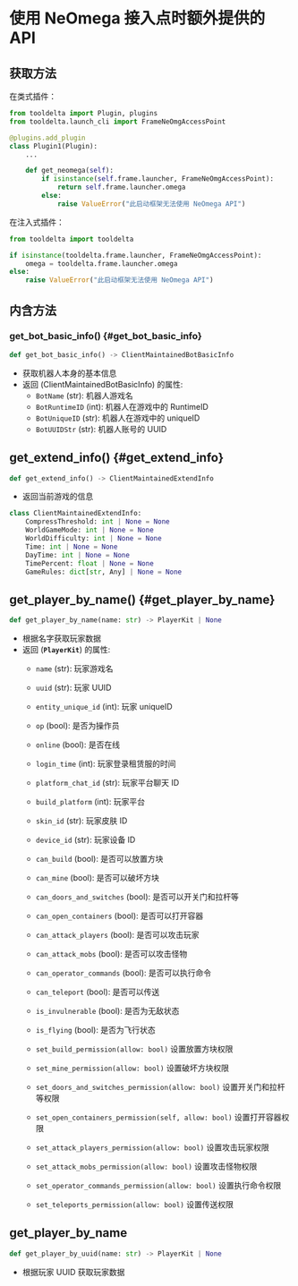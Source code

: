 # 使用 NeOmega 接入点时额外提供的 API

## 获取方法

在类式插件：
```python
from tooldelta import Plugin, plugins
from tooldelta.launch_cli import FrameNeOmgAccessPoint

@plugins.add_plugin
class Plugin1(Plugin):
    ...

    def get_neomega(self):
        if isinstance(self.frame.launcher, FrameNeOmgAccessPoint):
            return self.frame.launcher.omega
        else:
            raise ValueError("此启动框架无法使用 NeOmega API")

```

在注入式插件：
```python
from tooldelta import tooldelta

if isinstance(tooldelta.frame.launcher, FrameNeOmgAccessPoint):
    omega = tooldelta.frame.launcher.omega
else:
    raise ValueError("此启动框架无法使用 NeOmega API")
```

## 内含方法

### get_bot_basic_info() {#get_bot_basic_info}
```python
def get_bot_basic_info() -> ClientMaintainedBotBasicInfo
```
- 获取机器人本身的基本信息
- 返回 (ClientMaintainedBotBasicInfo) 的属性:
    - `BotName` (str): 机器人游戏名
    - `BotRuntimeID` (int): 机器人在游戏中的 RuntimeID
    - `BotUniqueID` (str): 机器人在游戏中的 uniqueID
    - `BotUUIDStr` (str): 机器人账号的 UUID


## get_extend_info() {#get_extend_info}
```python
def get_extend_info() -> ClientMaintainedExtendInfo
```
- 返回当前游戏的信息

```python
class ClientMaintainedExtendInfo:
    CompressThreshold: int | None = None
    WorldGameMode: int | None = None
    WorldDifficulty: int | None = None
    Time: int | None = None
    DayTime: int | None = None
    TimePercent: float | None = None
    GameRules: dict[str, Any] | None = None
```


## get_player_by_name() {#get_player_by_name}
```python
def get_player_by_name(name: str) -> PlayerKit | None
```
- 根据名字获取玩家数据
- 返回 (**`PlayerKit`**) 的属性:
    - `name` (str): 玩家游戏名
    - `uuid` (str): 玩家 UUID
    - `entity_unique_id` (int): 玩家 uniqueID
    - `op` (bool): 是否为操作员
    - `online` (bool): 是否在线
    - `login_time` (int): 玩家登录租赁服的时间
    - `platform_chat_id` (str): 玩家平台聊天 ID
    - `build_platform` (int): 玩家平台
    - `skin_id` (str): 玩家皮肤 ID
    - `device_id` (str): 玩家设备 ID

    - `can_build` (bool): 是否可以放置方块
    - `can_mine` (bool): 是否可以破坏方块
    - `can_doors_and_switches` (bool): 是否可以开关门和拉杆等
    - `can_open_containers` (bool): 是否可以打开容器
    - `can_attack_players` (bool): 是否可以攻击玩家
    - `can_attack_mobs` (bool): 是否可以攻击怪物
    - `can_operator_commands` (bool): 是否可以执行命令
    - `can_teleport` (bool): 是否可以传送
    - `is_invulnerable` (bool): 是否为无敌状态
    - `is_flying` (bool): 是否为飞行状态

    - `set_build_permission(allow: bool)` 设置放置方块权限
    - `set_mine_permission(allow: bool)` 设置破坏方块权限
    - `set_doors_and_switches_permission(allow: bool)` 设置开关门和拉杆等权限
    - `set_open_containers_permission(self, allow: bool)` 设置打开容器权限
    - `set_attack_players_permission(allow: bool)` 设置攻击玩家权限
    - `set_attack_mobs_permission(allow: bool)` 设置攻击怪物权限
    - `set_operator_commands_permission(allow: bool)` 设置执行命令权限
    - `set_teleports_permission(allow: bool)` 设置传送权限
    

## get_player_by_name
```python
def get_player_by_uuid(name: str) -> PlayerKit | None
```
- 根据玩家 UUID 获取玩家数据

